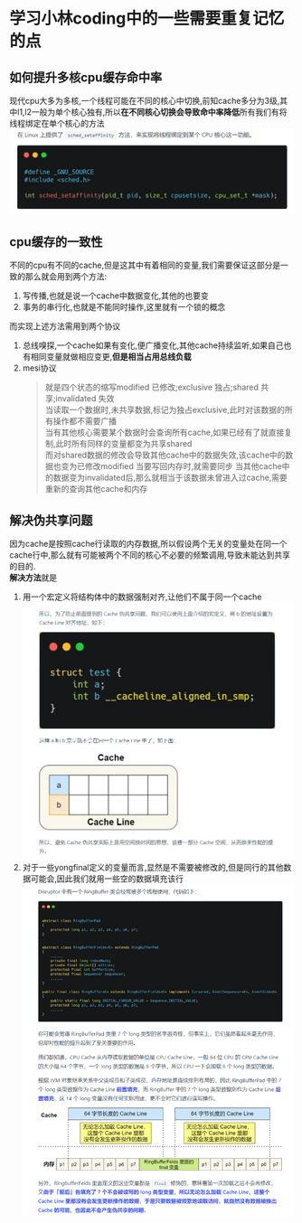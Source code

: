 # 学习小林coding中的一些需要重复记忆的点
## 如何提升多核cpu缓存命中率
现代cpu大多为多核,一个线程可能在不同的核心中切换,前知cache多分为3级,其中l1,l2一般为单个核心独有,所以**在不同核心切换会导致命中率降低**所有我们有将线程绑定在单个核心的方法
![](images/2024-01-04-13-05-09.png)

## cpu缓存的一致性
不同的cpu有不同的cache,但是这其中有着相同的变量,我们需要保证这部分是一致的那么就会用到两个方法:  
1. 写传播,也就是说一个cache中数据变化,其他的也要变
2. 事务的串行化,也就是不能同时操作,这里就有一个锁的概念
  
而实现上述方法需用到两个协议
1. 总线嗅探,一个cache如果有变化,便广播变化,其他cache持续监听,如果自己也有相同变量就做相应变更,**但是相当占用总线负载**
2. mesi协议
    > 就是四个状态的缩写modified 已修改;exclusive 独占;shared 共享;invalidated 失效  
    当读取一个数据时,未共享数据,标记为独占exclusive,此时对该数据的所有操作都不需要广播  
    当有其他核心需要某个数据时会查询所有cache,如果已经有了就直接复制,此时所有同样的变量都变为共享shared  
    而对shared数据的修改会导致其他cache中的数据失效,该cache中的数据也变为已修改modified
    当要写回内存时,就需要同步
    当其他cache中的数据变为invalidated后,那么就相当于该数据未曾进入过cache,需要重新的查询其他cache和内存
## 解决伪共享问题
因为cache是按照cache行读取的内存数据,所以假设两个无关的变量处在同一个cache行中,那么就有可能被两个不同的核心不必要的频繁调用,导致未能达到共享的目的.  
**解决方法**就是  
1. 用一个宏定义将结构体中的数据强制对齐,让他们不属于同一个cache
![](images/2024-01-04-13-45-07.png)
2. 对于一些yongfinal定义的变量而言,显然是不需要被修改的,但是同行的其他数据可能会,因此我们就用一些空的数据填充该行
![](images/2024-01-04-13-44-41.png)


